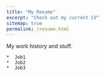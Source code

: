 ```yaml
---
title: "My Resume"
excerpt: "Check out my current CV"
sitemap: true
permalink: /resume.html
---
```


My work history and stuff.

    *  Job1
    *  Job2
    *  Job3